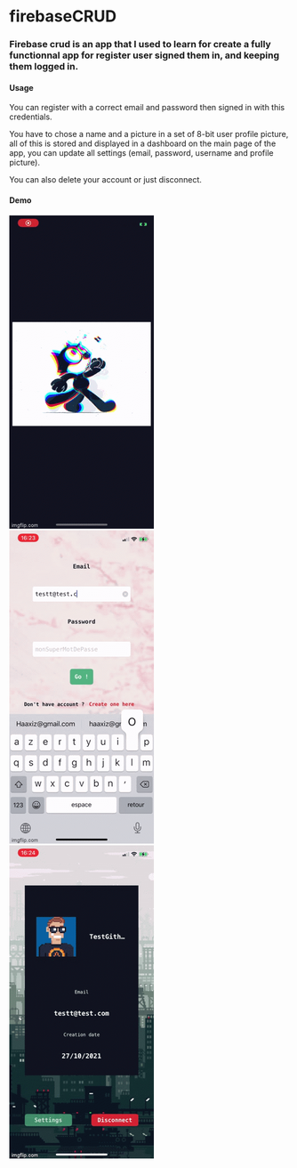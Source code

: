 # firebaseCRUD

### Firebase crud is an app that I used to learn for create a fully functionnal app for register user signed them in,  and keeping them logged in.

#### Usage

You can register with a correct email and password then signed in with this credentials.

You have to chose a name and a picture in a set of 8-bit user profile picture, all of this is stored and displayed in a dashboard on the main page
of the app, you can update all settings (email, password, username and profile picture).

You can also delete your account or just disconnect.

#### Demo
![Demo1](https://github.com/Monokouma/firebaseCRUD/blob/main/5s0fha.gif)
![Demo2](https://github.com/Monokouma/firebaseCRUD/blob/main/5s0fnu.gif)
![Demo3](https://github.com/Monokouma/firebaseCRUD/blob/main/5s0fry.gif)
